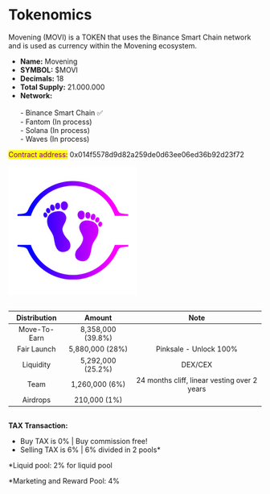 # Tokenomics





Movening (MOVI) is a TOKEN that uses the Binance Smart Chain network and is used as currency within the Movening ecosystem.

* **Name:** Movening&#x20;
* **SYMBOL:** $MOVI
* **Decimals:** 18
* **Total Supply:** 21.000.000
* **Network:** \
  \
  \- Binance Smart Chain ✅\
  \- Fantom (In process)\
  \- Solana (In process)\
  \- Waves (In process)&#x20;

<mark style="color:purple;">Contract address:</mark> 0x014f5578d9d82a259de0d63ee06ed36b92d23f72

![](<../../.gitbook/assets/moveningLogo copia256x256.png>)

##

| Distribution |       Amount      |                     Note                     |
| :----------: | :---------------: | :------------------------------------------: |
| Move-To-Earn | 8,358,000 (39.8%) |                                              |
|  Fair Launch |  5,880,000 (28%)  |            Pinksale - Unlock 100%            |
|   Liquidity  | 5,292,000 (25.2%) |                    DEX/CEX                   |
|     Team     |   1,260,000 (6%)  | 24 months cliff, linear vesting over 2 years |
|   Airdrops   |    210,000 (1%)   |                                              |

##

**TAX Transaction:**

* Buy TAX is 0% | Buy commission free!
* Selling TAX is 6% | 6% divided in 2 pools\*

\*Liquid pool: 2% for liquid pool&#x20;

\*Marketing and Reward Pool: 4%
